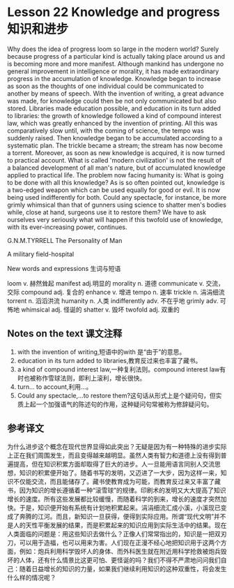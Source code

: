 # Lesson 22 Knowledge and progress 知识和进步
Why does the idea of progress loom so large in the modern world? Surely because progress of a particular kind is actually taking place around us and is becoming more and more manifest. Although mankind has undergone no general improvement in intelligence or morality, it has made extraordinary progress in the accumulation of knowledge. Knowledge began to increase as soon as the thoughts of one individual could be communicated to another by means of speech. With the invention of writing, a great advance was made, for knowledge could then be not only communicated but also stored. Libraries made education possible, and education in its turn added to libraries: the growth of knowledge followed a kind of compound interest law, which was greatly enhanced by the invention of printing. All this was comparatively slow until, with the coming of science, the tempo was suddenly raised. Then knowledge began to be accumulated according to a systematic plan. The trickle became a stream; the stream has now become a torrent. Moreover, as soon as new knowledge is acquired, it is now turned to practical account. What is called 'modern civilization' is not the result of a balanced development of all man's nature, but of accumulated knowledge applied to practical life. The problem now facing humanity is: What is going to be done with all this knowledge? As is so often pointed out, knowledge is a two-edged weapon which can be used equally for good or evil. It is now being used indifferently for both. Could any spectacle, for instance, be more grimly whimsical than that of gunners using science to shatter men's bodies while, close at hand, surgeons use it to restore them? We have to ask ourselves very seriously what will happen if this twofold use of knowledge, with its ever-increasing power, continues.

G.N.M.TYRRELL The Personality of Man
	
	
A military field-hospital

New words and expressions 生词与短语

loom v. 赫然耸起
manifest adj.明显的
morality n. 道德
communicate v. 交流，交际
compound adj. 复合的
enhance v. 增进
tempo n. 速率
trickle n. 涓涓细流
torrent n. 滔滔洪流
humanity n. 人类
indifferently adv. 不在乎地
grimly adv. 可怖地
whimsical adj. 怪诞的
shatter v. 毁坏
twofold adj. 双重的

## Notes on the text 课文注释

1. with the invention of writing,短语中的with 是“由于”的意思。
2. education in its turn added to libraries,教育反过来也丰富了藏书。
3. a kind of compound interest law,一种复利法则。compound interest law有时也被称作雪球法则，即利上滚利，增长很快。
4. turn... to account,利用...。
5. Could any spectacle,...to restore them?这句话从形式上是个疑问句，但实质上起一个加强语气的陈述句的作用，这种疑问句常被称为修辞疑问句。

## 参考译文

为什么进步这个概念在现代世界显得如此突出？无疑是因为有一种特殊的进步实际上正在我们周围发生，而且变得越来越明显。虽然人类有智力和道德上没有得到普遍提高，但在知识积累方面却取得了巨大的进步。人一旦能用语言同别人交流思想，知识的积累便开始了。随着书写的发明，又迈进了一大步，因为这样一来，知识不仅能交流，而且能储存了。藏书使教育成为可能，而教育反过来又丰富了藏书，因为知识的增长遵循着一种“滚雪球”的规律。印刷术的发明又大大提高了知识增长的速度。所有这些发展都比较缓慢，而随着科学的到来，增长的速度才突然加快。于是，知识便开始有系统有计划地积累起来。涓涓细流汇成小溪，小溪现已变成了奔腾的江河。而且，新知识一旦获得，便得到实际应用。所谓“现代文明”并不是人的天性平衡发展的结果，而是积累起来的知识应用到实际生活中的结果。现在人类面临的问题是：用这些知识去做什么？正像人们常常指出的，知识是一把双刃刀，可以用于造福，也可以用来为害。人们现在正漫不经心地把知识用于这两个方面，例如：炮兵利用科学毁坏人的身体、而外科医生就在附近用科学抢救被炮兵毁坏的人体，还有什么情景比这更可怕、更怪诞的吗？我们不得不严肃地问问我们自己：随着日益增长的知识的力量，如果我们继续利用知识的这种双重性，将会发生什么样的情况呢？
